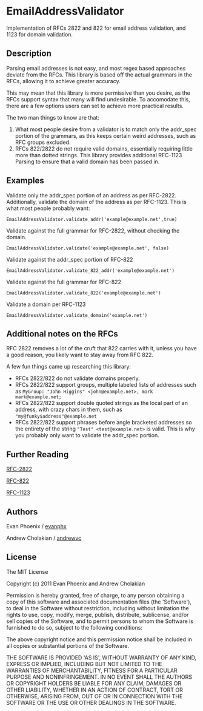 # EmailAddressValidator #

Implementation of RFCs 2822 and 822 for email address validation, and 1123 for domain validation.

## Description ##

Parsing email addresses is not easy, and most regex based approaches deviate from the RFCs. This library is based off the actual grammars in the RFCs, allowing it to achieve greater accuracy.

This may mean that this library is more permissive than you desire, as the RFCs support syntax that many will find undesirable. To accomodate this, there are a few options users can set to achieve more practical results.

The two man things to know are that:

1. What most people desire from a validator is to match only the addr_spec portion of the grammars, as this keeps certain weird addresses, such as RFC groups excluded.
2. RFCs 822/2822 do not require valid domains, essentially requiring little more than dotted strings. This library provides additional RFC-1123 Parsing to ensure that a valid domain has been passed in.

## Examples ##

Validate only the addr_spec portion of an address as per RFC-2822. Additionally, validate the domain of the address as per RFC-1123. This is what most people probably want:

    EmailAddressValidator.validate_addr('example@example.net',true)

Validate against the full grammar for RFC-2822, without checking the domain.

    EmailAddressValidator.validate('example@example.net', false)

Validate against the addr_spec portion of RFC-822

    EmailAddressValidator.validate_822_addr('example@example.net')

Validate against the full grammar for RFC-822

    EmailAddressValidator.validate_822('example@example.net')

Validate a domain per RFC-1123
    
    EmailAddressValidator.validate_domain('example.net')

## Additional notes on the RFCs ##

RFC 2822 removes a lot of the cruft that 822 carries with it, unless you have a good reason, you likely want to stay away from RFC 822.

A few fun things came up researching this library: 

* RFCs 2822/822 do not validate domains properly.
* RFCs 2822/822 support groups, multiple labeled lists of addresses such as `MyGroup: "John Higgins" <john@example.net>, mark mark@example.net;`
* RFCs 2822/822 support double quoted strings as the local part of an address, with crazy chars in them, such as `"my@funky$address"@example.net`
* RFCs 2822/822 support phrases before angle bracketed addresses so the entirety of the string `"Test" <test@example.net>` is valid. This is why you probably only want to validate the addr_spec portion.

## Further Reading ##

[RFC-2822](http://www.ietf.org/rfc/rfc2822.txt)
 
[RFC-822](http://www.ietf.org/rfc/rfc0822.txt)
 
[RFC-1123](http://www.ietf.org/rfc/rfc1123.txt)

## Authors ##

Evan Phoenix / [evanphx](http://github.com/evanphx)

Andrew Cholakian / [andrewvc](http://github.com/andrewvc)

## License ##
 
The MIT License

Copyright (c) 2011 Evan Phoenix and Andrew Cholakian

Permission is hereby granted, free of charge, to any person obtaining
a copy of this software and associated documentation files (the
'Software'), to deal in the Software without restriction, including
without limitation the rights to use, copy, modify, merge, publish,
distribute, sublicense, and/or sell copies of the Software, and to
permit persons to whom the Software is furnished to do so, subject to
the following conditions:

The above copyright notice and this permission notice shall be
included in all copies or substantial portions of the Software.

THE SOFTWARE IS PROVIDED 'AS IS', WITHOUT WARRANTY OF ANY KIND,
EXPRESS OR IMPLIED, INCLUDING BUT NOT LIMITED TO THE WARRANTIES OF
MERCHANTABILITY, FITNESS FOR A PARTICULAR PURPOSE AND NONINFRINGEMENT.
IN NO EVENT SHALL THE AUTHORS OR COPYRIGHT HOLDERS BE LIABLE FOR ANY
CLAIM, DAMAGES OR OTHER LIABILITY, WHETHER IN AN ACTION OF CONTRACT,
TORT OR OTHERWISE, ARISING FROM, OUT OF OR IN CONNECTION WITH THE
SOFTWARE OR THE USE OR OTHER DEALINGS IN THE SOFTWARE.
